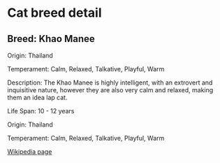 
<!DOCTYPE html>
<html>
   <head>
        <title>Cat Detail</title>
        <link rel="stylesheet" href="/css/styles.css">
        <link rel="stylesheet" href="/css/cat-detail.css">
   </head>
    <body>
        <h1>Cat breed detail</h1>
        <h2>Breed: Khao Manee</h2>
        <p>Origin: Thailand</p>
        <p>Temperament: Calm, Relaxed, Talkative, Playful, Warm</p>
        <p>Description: The Khao Manee is highly intelligent, with an extrovert and inquisitive nature, however they are also very calm and relaxed, making them an idea lap cat.</p>
        <p>Life Span: 10 - 12 years</p>
        <p>Origin: Thailand</p>
        <p>Temperament: Calm, Relaxed, Talkative, Playful, Warm</p>
        <p><a href=https://en.wikipedia.org/wiki/Khao_Manee>Wikipedia page</a></p>
<!--        <p><a href=undefined>Image</a></p>-->
     </body>
</html>
        